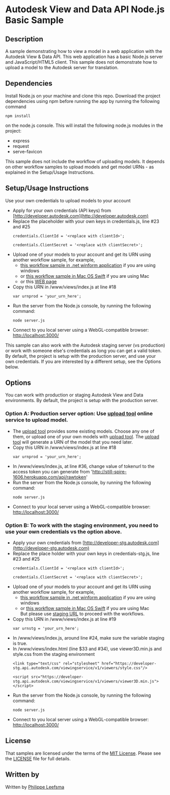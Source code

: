 # Autodesk View and Data API Node.js Basic Sample


## Description
A sample demonstrating how to view a model in a web application with the Autodesk View & Data API. This web application has a basic Node.js server and JavaScript/HTML5 client. This sample does not demonstrate how to upload a model to the Autodesk server for translation.

## Dependencies
Install Node.js on your machine and clone this repo. Download the project dependencies using npm before running the app by running the following command
```
npm install
```
on the node.js console. This will install the following node.js modules in the project:
- express
- request
- serve-favicon

This sample does not include the workflow of uploading models. It depends on other workflow samples to upload models and get model URNs - as explained in the Setup/Usage Instructions.

## Setup/Usage Instructions
Use your own credentials to upload models to your account
 
* Apply for your own credentials (API keys) from [http://developer.autodesk.com](http://developer.autodesk.com)
* Replace the placeholder with your own keys in credentials.js, line #23 and #25 <br />
  ```
  credentials.ClientId = '<replace with clientId>';
  
  credentials.ClientSecret = '<replace with clientSecret>';
  ```
* Upload one of your models to your account and get its URN using another workflow sample, for example,
  - [this workflow sample in .net winform application](https://github.com/Developer-Autodesk/workflow-dotnet-winform-view.and.data.api/) if you are using windows 
  - or [this workflow sample in Mac OS Swift](https://github.com/Developer-Autodesk/workflow-macos-swift-view.and.data.api) if you are using Mac
  - or this [WEB page](http://javalmvwalkthrough-vq2mmximxb.elasticbeanstalk.com/)
* Copy this URN in /www/views/index.js at line #18 <br />
  ```
  var urnprod = 'your_urn_here';
  ```
* Run the server from the Node.js console, by running the following command: <br />
  ```
  node server.js
  ```
* Connect to you local server using a WebGL-compatible browser: [http://localhost:3000/](http://localhost:3000/)


This sample can also work with the Autodesk staging server (vs production) or work with someone else's credentials as long you can get a valid token. 
By default, the project is setup with the production server, and use your own credentials. If you are interested by a different setup, see the Options below.

## Options

You can work with production or staging Autodesk View and Data environments. By default, the project is setup with the production server.

### Option A: Production server option: Use [upload tool](http://still-spire-1606.herokuapp.com) online service to upload model. 

* The [upload tool](http://still-spire-1606.herokuapp.com) provides some existing models. Choose any one of them, or upload one of your own models with [upload tool](http://still-spire-1606.herokuapp.com). The [upload tool](http://still-spire-1606.herokuapp.com) will generate a URN of the model that you need later.
* Copy this URN in /www/views/index.js at line #18 <br />
  ```
  var urnprod = 'your_urn_here';
  ```
* In /www/views/index.js, at line #36, change value of tokenurl to the access token you can generate from  'http://still-spire-1606.herokuapp.com/api/rawtoken'
* Run the server from the Node.js console, by running the following command: <br />
  ```
  node server.js
  ```
* Connect to your local server using a WebGL-compatible browser: [http://localhost:3000/](http://localhost:3000/)


### Option B: To work with the staging environment, you need to use your own credentials vs the option above. 
* Apply your own credentials from [http://developer-stg.autodesk.com](http://developer-stg.autodesk.com)
* Replace the place holder with your own keys in credentials-stg.js, line #23 and #25 <br />
  ```
  credentials.ClientId = '<replace with clientId>';
  
  credentials.ClientSecret = '<replace with clientSecret>';
  ```
* Upload one of your models to your account and get its URN using another workflow sample, for example,
  - [this workflow sample in .net winform application](https://github.com/Developer-Autodesk/workflow-dotnet-winform-view.and.data.api/) if you are using windows
  - or [this workflow sample in Mac OS Swift](https://github.com/Developer-Autodesk/workflow-macos-swift-view.and.data.api) if you are using Mac <br />
  But please use [staging URL](https://developer-stg.api.autodesk.com) to proceed with the workflows.
* Copy this URN in /www/views/index.js at line #19 <br />
  ```
  var urnstg = 'your_urn_here';
  ```
* In /www/views/index.js, around line #24, make sure the variable staging is true. 
* In /www/views/index.html (line $33 and #34), use viewer3D.min.js and style.css from the staging environment <br />
  ```
  <link type="text/css" rel="stylesheet" href="https://developer-stg.api.autodesk.com/viewingservice/v1/viewers/style.css"/>
  
  <script src="https://developer-stg.api.autodesk.com/viewingservice/v1/viewers/viewer3D.min.js"></script>
  ```
* Run the server from the Node.js console, by running the following command: <br />
  ```
  node server.js
  ```
* Connect to you local server using a WebGL-compatible browser: [http://localhost:3000/](http://localhost:3000/)


## License

That samples are licensed under the terms of the [MIT License](http://opensource.org/licenses/MIT). Please see the [LICENSE](LICENSE) file for full details.

## Written by 

Written by [Philippe Leefsma](http://adndevblog.typepad.com/cloud_and_mobile/philippe-leefsma.html)  

